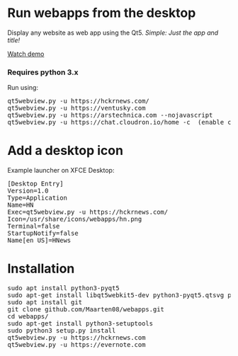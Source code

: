 # Run webapps from the desktop

Display any website as web app using the Qt5.
<i>Simple: Just the app and title!</i>

<a href="https://youtu.be/nNzR-OiVSf8" target="_blank"> Watch demo</a>
### Requires python 3.x

Run using:
<pre>
qt5webview.py -u https://hckrnews.com/
qt5webview.py -u https://ventusky.com
qt5webview.py -u https://arstechnica.com --nojavascript
qt5webview.py -u https://chat.cloudron.io/home -c  (enable caching)
</pre>

# Add a desktop icon 

Example launcher on XFCE Desktop:
<pre>
[Desktop Entry]
Version=1.0
Type=Application
Name=HN
Exec=qt5webview.py -u https://hckrnews.com/
Icon=/usr/share/icons/webapps/hn.png
Terminal=false
StartupNotify=false
Name[en_US]=HNews
</pre>

# Installation

<pre>
sudo apt install python3-pyqt5
sudo apt-get install libqt5webkit5-dev python3-pyqt5.qtsvg python3-pyqt5.qtwebkit
sudo apt install git
git clone github.com/Maarten08/webapps.git
cd webapps/
sudo apt-get install python3-setuptools
sudo python3 setup.py install
qt5webview.py -u https://hckrnews.com
qt5webview.py -u https://evernote.com
</pre>
